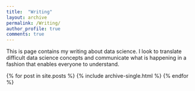 ```yaml
---
title:  "Writing"
layout: archive
permalink: /Writing/
author_profile: true
comments: true
---
```


This is page contains my writing about data science.  I look to translate difficult data science concepts and communicate what is happening in a fashion that enables everyone to understand.

{% for post in site.posts %}
  {% include archive-single.html %}
{% endfor %}
